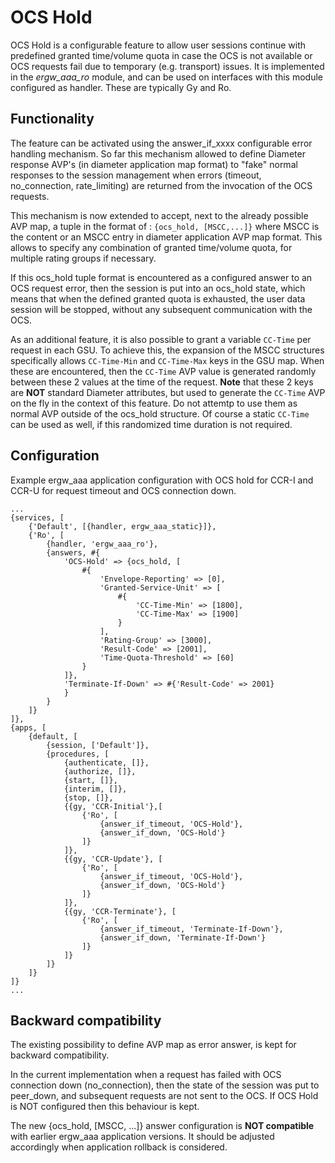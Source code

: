 OCS Hold
========

OCS Hold is a configurable feature to allow user sessions continue with predefined granted time/volume quota in case the OCS is not available or OCS requests fail due to temporary (e.g. transport) issues. It is implemented in the *ergw_aaa_ro* module, and can be used on interfaces with this module configured as handler. These are typically Gy and Ro.

Functionality
-------------

The feature can be activated using the answer_if_xxxx configurable error handling mechanism. So far this mechanism allowed to define Diameter response AVP's (in diameter application map format) to "fake" normal responses to the session management when errors (timeout, no_connection, rate_limiting) are returned from the invocation of the OCS requests.

This mechanism is now extended to accept, next to the already possible AVP map, a tuple in the format of :
`{ocs_hold, [MSCC,...]}` where MSCC is the content or an MSCC entry in diameter application AVP map format. This allows to specify any combination of granted time/volume quota, for multiple rating groups if necessary.

If this ocs_hold tuple format is encountered as a configured answer to an OCS request error, then the session is put into an ocs_hold state, which means that when the defined granted quota is exhausted, the user data session will be stopped, without any subsequent communication with the OCS.

As an additional feature, it is also possible to grant a variable `CC-Time` per request in each GSU. To achieve this, the expansion of the MSCC structures specifically allows `CC-Time-Min` and `CC-Time-Max` keys in the GSU map. When these are encountered, then the `CC-Time` AVP value is generated randomly between these 2 values at the time of the request. 
**Note** that these 2 keys are **NOT** standard Diameter attributes, but used to generate the `CC-Time` AVP on the fly in the context of this feature. Do not attemtp to use them as normal AVP outside of the ocs_hold structure. Of course a static `CC-Time` can be used as well, if this randomized time duration is not required.

Configuration
-------------

Example ergw_aaa application configuration with OCS hold for CCR-I and CCR-U for request timeout and OCS connection down.


```
...
{services, [
    {'Default', [{handler, ergw_aaa_static}]},
    {'Ro', [
        {handler, 'ergw_aaa_ro'},
        {answers, #{
            'OCS-Hold' => {ocs_hold, [
                #{
                    'Envelope-Reporting' => [0],
                    'Granted-Service-Unit' => [
                        #{
                            'CC-Time-Min' => [1800],
                            'CC-Time-Max' => [1900]
                        }
                    ],
                    'Rating-Group' => [3000],
                    'Result-Code' => [2001],
                    'Time-Quota-Threshold' => [60]
                }
            ]},
            'Terminate-If-Down' => #{'Result-Code' => 2001}
            }
        }
    ]}
]},
{apps, [
    {default, [
        {session, ['Default']},
        {procedures, [
            {authenticate, []}, 
            {authorize, []}, 
            {start, []},
            {interim, []}, 
            {stop, []},
            {{gy, 'CCR-Initial'},[
                {'Ro', [
                    {answer_if_timeout, 'OCS-Hold'}, 
                    {answer_if_down, 'OCS-Hold'}
                ]}
            ]},
            {{gy, 'CCR-Update'}, [
                {'Ro', [
                    {answer_if_timeout, 'OCS-Hold'}, 
                    {answer_if_down, 'OCS-Hold'}
                ]}
            ]},
            {{gy, 'CCR-Terminate'}, [
                {'Ro', [
                    {answer_if_timeout, 'Terminate-If-Down'},
                    {answer_if_down, 'Terminate-If-Down'}
                ]}
            ]}
        ]}
    ]}
]}
...
```

Backward compatibility
----------------------
The existing possibility to define AVP map as error answer, is kept for backward compatibility. 

In the current implementation when a request has failed with OCS connection down (no_connection), then the state of the session was put to peer_down, and subsequent requests are not sent to the OCS. If OCS Hold is NOT configured then this behaviour is kept.

The new {ocs_hold, [MSCC, ...]} answer configuration is **NOT compatible** with earlier ergw_aaa application versions. It should be adjusted accordingly when application rollback is considered.